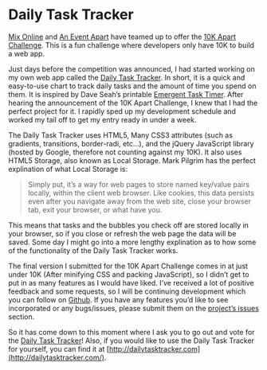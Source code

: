 Daily Task Tracker
==================

[Mix Online](http://visitmix.com/) and [An Event Apart](http://aneventapart.com/) have teamed up to offer the [10K Apart Challenge](http://10k.aneventapart.com/1). This is a fun challenge where developers only have 10K to build a web app.

Just days before the competition was announced, I had started working on my own web app called the [Daily Task Tracker](http://dailytasktracker.com/). In short, it is a quick and easy-to-use chart to track daily tasks and the amount of time you spend on them. It is inspired by Dave Seah’s printable [Emergent Task Timer](http://davidseah.com/blog/the-printable-ceo-iii-emergent-task-timing/). After hearing the announcement of the 10K Apart Challenge, I knew that I had the perfect project for it. I rapidly sped up my development schedule and worked my tail off to get my entry ready in under a week.

The Daily Task Tracker uses HTML5, Many CSS3 attributes (such as gradients, transitions, border-radi, etc…), and the jQuery JavaScript library (hosted by Google, therefore not counting against my 10K). It also uses HTML5 Storage, also known as Local Storage. Mark Pilgrim has the perfect explination of what Local Storage is:

>Simply put, it’s a way for web pages to store named key/value pairs locally, within the client web browser. Like cookies, this data persists even after you navigate away from the web site, close your browser tab, exit your browser, or what have you.

This means that tasks and the bubbles you check off are stored locally in your browser, so if you close or refresh the web page the data will be saved. Some day I might go into a more lengthy explination as to how some of the functionality of the Daily Task Tracker works.

The final version I submitted for the 10K Apart Challenge comes in at just under 10K (After minifying CSS and packing JavaScript), so I didn’t get to put in as many features as I would have liked. I’ve received a lot of positive feedback and some requests, so I will be continuing development which you can follow on [Github](http://github.com/starzonmyarmz/daily-task-tracker). If you have any features you’d like to see incorporated or any bugs/issues, please submit them on the [project’s issues](http://github.com/starzonmyarmz/daily-task-tracker/issues) section.

So it has come down to this moment where I ask you to go out and vote for the [Daily Task Tracker](http://10k.aneventapart.com/1/Entry/74)! Also, if you would like to use the Daily Task Tracker for yourself, you can find it at [http://dailytasktracker.com](http://dailytasktracker.com/).
